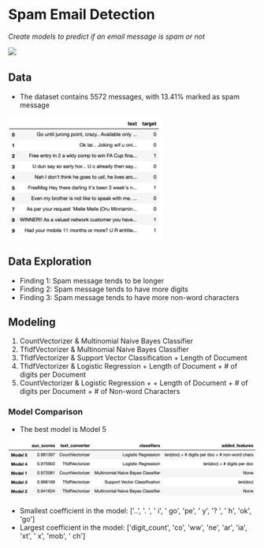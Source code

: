 # Spam Email Detection
_Create models to predict if an email message is spam or not_

<img src="https://www.saleshandy.com/blog/wp-content/uploads/2017/01/wsi-imageoptim-11-Reasons-Why-Your-Email-Ends-Up-In-Spam.png" height="300px">


## Data
- The dataset contains 5572 messages, with 13.41% marked as spam message

<img src="data.png" height="250px">

## Data Exploration
- Finding 1: Spam message tends to be longer
- Finding 2: Spam message tends to have more digits
- Finding 3: Spam message tends to have more non-word characters

## Modeling
1. CountVectorizer & Multinomial Naive Bayes Classifier
2. TfidfVectorizer & Multinomial Naive Bayes Classifier
3. TfidfVectorizer & Support Vector Classification + Length of Document
4. TfidfVectorizer & Logistic Regression + Length of Document + # of digits per Document
5. CountVectorizer & Logistic Regression + + Length of Document + # of digits per Document + # of Non-word Characters

### Model Comparison
- The best model is Model 5

<img src="model-comparison.png">

- Smallest coefficient in the model: ['..', '. ', ' i', ' go', 'pe', ' y', '? ', ' h', 'ok', 'go']
- Largest coefficient in the model: ['digit_count', 'co', 'ww', 'ne', 'ar', 'ia', 'xt', ' x', 'mob', ' ch']
